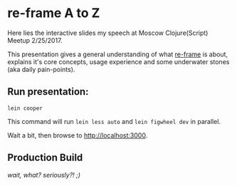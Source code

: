 # re-frame A to Z

Here lies the interactive slides my speech at Moscow Clojure(Script) Meetup 2/25/2017.

This presentation gives a general understanding of what [re-frame](https://github.com/Day8/re-frame) is about, explains it's core concepts, usage experience and some underwater stones (aka daily pain-points).

## Run presentation:

```
lein cooper
```
This command will run `lein less auto` and `lein figwheel dev` in parallel.

Wait a bit, then browse to [http://localhost:3000](http://localhost:3000).

## Production Build

_wait, what? seriously?! ;)_
